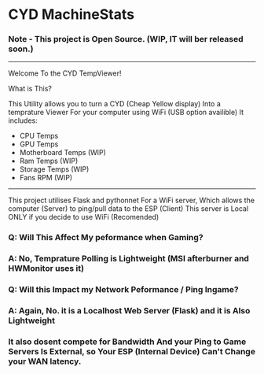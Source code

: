 # CYD MachineStats
### Note - This project is Open Source. (WIP, IT will ber released soon.)
----
Welcome To the CYD TempViewer!

What is This?

This Utility allows you to turn a CYD (Cheap Yellow display) Into a temprature Viewer For your computer using WiFi (USB option availible) It includes:

* CPU Temps
* GPU Temps
* Motherboard Temps (WIP)
* Ram Temps (WIP)
* Storage Temps (WIP)
* Fans RPM (WIP)
-----
This project utilises Flask and pythonnet For a WiFi server, Which allows the computer (Server) to ping/pull data to the ESP (Client) This server is Local ONLY if you decide to use WiFi (Recomended)

### Q: Will This Affect My peformance when Gaming? 

### A: No, Temprature Polling is Lightweight (MSI afterburner and HWMonitor uses it) 

### Q: Will this Impact my Network Peformance / Ping Ingame? 

### A: Again, No. it is a Localhost Web Server (Flask) and it is Also Lightweight
### It also dosent compete for Bandwidth And your Ping to Game Servers Is External, so Your ESP (Internal Device) Can't Change your WAN latency.

